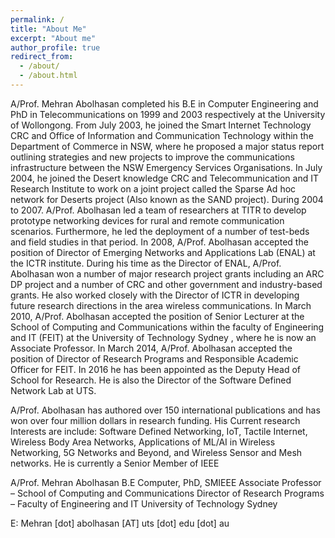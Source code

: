 ```yaml
---
permalink: /
title: "About Me"
excerpt: "About me"
author_profile: true
redirect_from: 
  - /about/
  - /about.html
---
```


A/Prof. Mehran Abolhasan completed his B.E in Computer Engineering and PhD in Telecommunications on 1999 and 2003 respectively at the University of Wollongong. From July 2003, he joined the Smart Internet Technology CRC and Office of Information and Communication Technology within the Department of Commerce in NSW, where he proposed a major status report outlining strategies and new projects to improve the communications infrastructure between the NSW Emergency Services Organisations. In July 2004, he joined the Desert knowledge CRC and Telecommunication and IT Research Institute to work on a joint project called the Sparse Ad hoc network for Deserts project (Also known as the SAND project). During 2004 to 2007. A/Prof. Abolhasan led a team of researchers at TITR to develop prototype networking devices for rural and remote communication scenarios. Furthermore, he led the deployment of a number of test-beds and field studies in that period. In 2008, A/Prof. Abolhasan accepted the position of Director of Emerging Networks and Applications Lab (ENAL) at the ICTR institute. During his time as the Director of ENAL, A/Prof. Abolhasan won a number of major research project grants including an ARC DP project and a number of CRC and other government and industry-based grants. He also worked closely with the Director of ICTR in developing future research directions in the area wireless communications. In March 2010, A/Prof. Abolhasan accepted the position of Senior Lecturer at the School of Computing and Communications within the faculty of Engineering and IT (FEIT) at the University of Technology Sydney , where he is now an Associate Professor. In March 2014, A/Prof. Abolhasan accepted the position of Director of Research Programs and Responsible Academic Officer for FEIT. In 2016 he has been appointed as the Deputy Head of School for Research. He is also the Director of the Software Defined Network Lab at UTS.

A/Prof. Abolhasan has authored over 150 international publications and has won over four million dollars in research funding. His Current research Interests are include: Software Defined Networking, IoT, Tactile Internet, Wireless Body Area Networks, Applications of ML/AI in Wireless Networking, 5G Networks and Beyond, and Wireless Sensor and Mesh networks. He is currently a Senior Member of IEEE


A/Prof. Mehran Abolhasan
B.E Computer, PhD, SMIEEE
Associate Professor – School of Computing and Communications
Director of Research Programs – Faculty of Engineering and IT
University of Technology Sydney


E: Mehran [dot] abolhasan [AT] uts [dot] edu [dot] au
